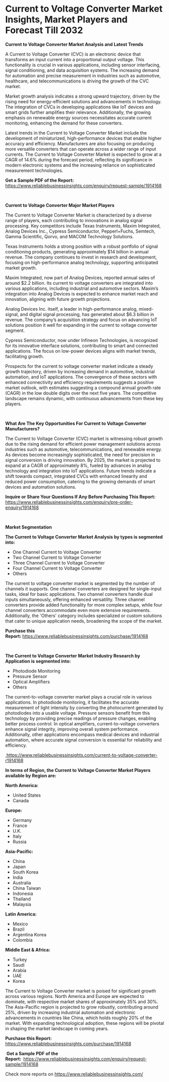 <p><h1>Current to Voltage Converter Market Insights, Market Players and Forecast Till 2032</h1></p><p><strong>Current to Voltage Converter Market Analysis and Latest Trends</strong></p>
<p><p>A Current to Voltage Converter (CVC) is an electronic device that transforms an input current into a proportional output voltage. This functionality is crucial in various applications, including sensor interfacing, signal conditioning, and data acquisition systems. The increasing demand for automation and precise measurement in industries such as automotive, healthcare, and telecommunications is driving the growth of the CVC market.</p><p>Market growth analysis indicates a strong upward trajectory, driven by the rising need for energy-efficient solutions and advancements in technology. The integration of CVCs in developing applications like IoT devices and smart grids further amplifies their relevance. Additionally, the growing emphasis on renewable energy sources necessitates accurate current monitoring, enhancing the demand for these converters.</p><p>Latest trends in the Current to Voltage Converter Market include the development of miniaturized, high-performance devices that enable higher accuracy and efficiency. Manufacturers are also focusing on producing more versatile converters that can operate across a wider range of input currents. The Current to Voltage Converter Market is expected to grow at a CAGR of 14.6% during the forecast period, reflecting its significance in modern electronic systems and the increasing reliance on sophisticated measurement technologies.</p></p>
<p><strong>Get a Sample PDF of the Report:&nbsp;</strong> <a href="https://www.reliablebusinessinsights.com/enquiry/request-sample/1914168?utm_campaign=2239&utm_medium=2&utm_source=Github&utm_content=ia&utm_term=06042025&utm_id=current-to-voltage-converter">https://www.reliablebusinessinsights.com/enquiry/request-sample/1914168</a></p>
<p>&nbsp;</p>
<p><strong>Current to Voltage Converter Major Market Players</strong></p>
<p><p>The Current to Voltage Converter Market is characterized by a diverse range of players, each contributing to innovations in analog signal processing. Key competitors include Texas Instruments, Maxim Integrated, Analog Devices Inc., Cypress Semiconductor, Pepperl+Fuchs, Semtech, Gamma Scientific, Qorvo, and MACOM Technology Solutions. </p><p>Texas Instruments holds a strong position with a robust portfolio of signal conditioning products, generating approximately $14 billion in annual revenue. The company continues to invest in research and development, focusing on high-performance analog technology, supporting anticipated market growth.</p><p>Maxim Integrated, now part of Analog Devices, reported annual sales of around $2.2 billion. Its current to voltage converters are integrated into various applications, including industrial and automotive sectors. Maxim’s integration into Analog Devices is expected to enhance market reach and innovation, aligning with future growth projections.</p><p>Analog Devices Inc. itself, a leader in high-performance analog, mixed-signal, and digital signal processing, has generated about $6.3 billion in revenue. The company’s acquisition strategy and focus on advancing IoT solutions position it well for expanding in the current to voltage converter segment.</p><p>Cypress Semiconductor, now under Infineon Technologies, is recognized for its innovative interface solutions, contributing to smart and connected applications. The focus on low-power devices aligns with market trends, facilitating growth.</p><p>Prospects for the current to voltage converter market indicate a steady growth trajectory, driven by increasing demand in automotive, industrial automation, and IoT applications. The convergence of these sectors with enhanced connectivity and efficiency requirements suggests a positive market outlook, with estimates suggesting a compound annual growth rate (CAGR) in the low double digits over the next five years. The competitive landscape remains dynamic, with continuous advancements from these key players.</p></p>
<p>&nbsp;</p>
<p><strong>What Are The Key Opportunities For Current to Voltage Converter Manufacturers?</strong></p>
<p><p>The Current to Voltage Converter (CVC) market is witnessing robust growth due to the rising demand for efficient power management solutions across industries such as automotive, telecommunications, and renewable energy. As devices become increasingly sophisticated, the need for precision in signal conversion is driving innovation. By 2025, the market is projected to expand at a CAGR of approximately 8%, fueled by advances in analog technology and integration into IoT applications. Future trends indicate a shift towards compact, integrated CVCs with enhanced linearity and reduced power consumption, catering to the growing demands of smart devices and automation solutions.</p></p>
<p><strong>Inquire or Share Your Questions If Any Before Purchasing This Report:</strong> <a href="https://www.reliablebusinessinsights.com/enquiry/pre-order-enquiry/1914168?utm_campaign=2239&utm_medium=2&utm_source=Github&utm_content=ia&utm_term=06042025&utm_id=current-to-voltage-converter">https://www.reliablebusinessinsights.com/enquiry/pre-order-enquiry/1914168</a></p>
<p>&nbsp;</p>
<p><strong>Market Segmentation</strong></p>
<p><strong>The Current to Voltage Converter Market Analysis by types is segmented into:</strong></p>
<p><ul><li>One Channel Current to Voltage Converter</li><li>Two Channel Current to Voltage Converter</li><li>Three Channel Current to Voltage Converter</li><li>Four Channel Current to Voltage Converter</li><li>Others</li></ul></p>
<p><p>The current to voltage converter market is segmented by the number of channels it supports. One channel converters are designed for single-input tasks, ideal for basic applications. Two channel converters handle dual inputs simultaneously, offering enhanced versatility. Three channel converters provide added functionality for more complex setups, while four channel converters accommodate even more extensive requirements. Additionally, the 'Others' category includes specialized or custom solutions that cater to unique application needs, broadening the scope of the market.</p></p>
<p><strong>Purchase this Report:&nbsp;</strong><a href="https://www.reliablebusinessinsights.com/purchase/1914168?utm_campaign=2239&utm_medium=2&utm_source=Github&utm_content=ia&utm_term=06042025&utm_id=current-to-voltage-converter">https://www.reliablebusinessinsights.com/purchase/1914168</a></p>
<p>&nbsp;</p>
<p><strong>The Current to Voltage Converter Market Industry Research by Application is segmented into:</strong></p>
<p><ul><li>Photodiode Monitoring</li><li>Pressure Sensor</li><li>Optical Amplifiers</li><li>Others</li></ul></p>
<p><p>The current-to-voltage converter market plays a crucial role in various applications. In photodiode monitoring, it facilitates the accurate measurement of light intensity by converting the photocurrent generated by photodiodes into a usable voltage. Pressure sensors benefit from this technology by providing precise readings of pressure changes, enabling better process control. In optical amplifiers, current-to-voltage converters enhance signal integrity, improving overall system performance. Additionally, other applications encompass medical devices and industrial automation, where accurate signal conversion is essential for reliability and efficiency.</p></p>
<p><a href="https://www.reliablebusinessinsights.com/current-to-voltage-converter-r1914168?utm_campaign=2239&utm_medium=2&utm_source=Github&utm_content=ia&utm_term=06042025&utm_id=current-to-voltage-converter">&nbsp;https://www.reliablebusinessinsights.com/current-to-voltage-converter-r1914168</a></p>
<p><strong>In terms of Region, the Current to Voltage Converter Market Players available by Region are:</strong></p>
<p>
    <p> <strong> North America: </strong>
        <ul>
            <li>United States</li>
            <li>Canada</li>
        </ul>
        </p> 
    <p> <strong> Europe: </strong>
        <ul>
            <li>Germany</li>
            <li>France</li>
            <li>U.K.</li>
            <li>Italy</li>
            <li>Russia</li>
        </ul>
        </p> 
    <p> <strong> Asia-Pacific: </strong>
        <ul>
            <li>China</li>
            <li>Japan</li>
            <li>South Korea</li>
            <li>India</li>
            <li>Australia</li>
            <li>China Taiwan</li>
            <li>Indonesia</li>
            <li>Thailand</li>
            <li>Malaysia</li>
        </ul>
        </p> 
    <p> <strong> Latin America: </strong>
        <ul>
            <li>Mexico</li>
            <li>Brazil</li>
            <li>Argentina Korea</li>
            <li>Colombia</li>
        </ul>
        </p> 
    <p> <strong> Middle East & Africa: </strong>
        <ul>
            <li>Turkey</li>
            <li>Saudi</li>
            <li>Arabia</li>
            <li>UAE</li>
            <li>Korea</li>
        </ul>
    </p>
    </p>
<p><p>The Current to Voltage Converter market is poised for significant growth across various regions. North America and Europe are expected to dominate, with respective market shares of approximately 35% and 30%. The Asia-Pacific region is projected to grow robustly, contributing around 25%, driven by increasing industrial automation and electronic advancements in countries like China, which holds roughly 20% of the market. With expanding technological adoption, these regions will be pivotal in shaping the market landscape in coming years.</p></p>
<p><strong>Purchase this Report: </strong><a href="https://www.reliablebusinessinsights.com/purchase/1914168?utm_campaign=2239&utm_medium=2&utm_source=Github&utm_content=ia&utm_term=06042025&utm_id=current-to-voltage-converter">https://www.reliablebusinessinsights.com/purchase/1914168</a></p>
<p>&nbsp;<strong>Get a Sample PDF of the Report:&nbsp;&nbsp;</strong><a href="https://www.reliablebusinessinsights.com/enquiry/request-sample/1914168?utm_campaign=2239&utm_medium=2&utm_source=Github&utm_content=ia&utm_term=06042025&utm_id=current-to-voltage-converter">https://www.reliablebusinessinsights.com/enquiry/request-sample/1914168</a></p>
<p><strong></strong></p>
<p>Check more reports on <a href="https://www.reliablebusinessinsights.com/?utm_campaign=2239&utm_medium=2&utm_source=Github&utm_content=ia&utm_term=06042025&utm_id=current-to-voltage-converter">https://www.reliablebusinessinsights.com/</a></p>